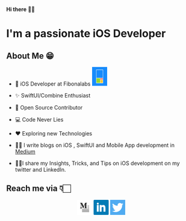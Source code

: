 **Hi there** 👋🏻

# I'm a passionate iOS Developer

## About Me 😁
* 📱 iOS Developer at  Fibonalabs <a href="https://www.fibonalabs.com"><img height="50" width="40" src="https://github.com/shankarmadeshvaran/shankarmadeshvaran/blob/master/fibonalabs.png"></a>

* ✨ SwiftUI/Combine Enthusiast

* 📖 Open Source Contributor

* 💻 Code Never Lies

* ♥️ Exploring new Technologies

* ✍🏻 I write blogs on iOS , SwiftUI and Mobile App development in [Medium](https://medium.com/@shankarmadeshvaran)

* 💁🏻I share my Insights, Tricks, and Tips on iOS development on my twitter and LinkedIn.


## Reach me via 👇🏻

<p align='center' spacing="15">
  <a href="https://medium.com/@shankarmadeshvaran"><img height="40" src="https://github.com/shankarmadeshvaran/shankarmadeshvaran/blob/master/medium.png?raw=true"></a>
  <a href="https://www.linkedin.com/in/shankar-mathesh"><img height="40" src="https://github.com/rufat/rufat/blob/master/linkedin.png?raw=true"></a>
  <a href="https://twitter.com/Shankar__am"><img height="40" src="https://github.com/rufat/rufat/blob/master/twitter.png?raw=true"></a>
</p>

